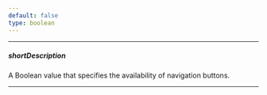 ```yaml
---
default: false
type: boolean
---
```

---
##### shortDescription
A Boolean value that specifies the availability of navigation buttons.

---
